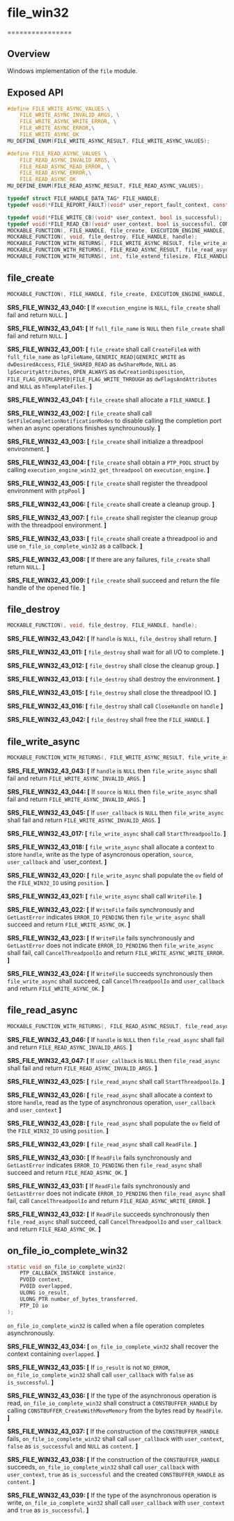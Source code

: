 # file_win32
================

## Overview

Windows implementation of the `file` module.

## Exposed API

```c
#define FILE_WRITE_ASYNC_VALUES \
    FILE_WRITE_ASYNC_INVALID_ARGS, \
    FILE_WRITE_ASYNC_WRITE_ERROR, \
    FILE_WRITE_ASYNC_ERROR,\
    FILE_WRITE_ASYNC_OK
MU_DEFINE_ENUM(FILE_WRITE_ASYNC_RESULT, FILE_WRITE_ASYNC_VALUES);

#define FILE_READ_ASYNC_VALUES \
    FILE_READ_ASYNC_INVALID_ARGS, \
    FILE_READ_ASYNC_READ_ERROR, \
    FILE_READ_ASYNC_ERROR,\
    FILE_READ_ASYNC_OK
MU_DEFINE_ENUM(FILE_READ_ASYNC_RESULT, FILE_READ_ASYNC_VALUES);

typedef struct FILE_HANDLE_DATA_TAG* FILE_HANDLE;
typedef void(*FILE_REPORT_FAULT)(void* user_report_fault_context, const char* information);

typedef void(*FILE_WRITE_CB)(void* user_context, bool is_successful);
typedef void(*FILE_READ_CB)(void* user_context, bool is_successful, CONSTBUFFER_HANDLE content);
MOCKABLE_FUNCTION(, FILE_HANDLE, file_create, EXECUTION_ENGINE_HANDLE, execution_engine, const char*, full_file_name, FILE_REPORT_FAULT, user_report_fault_callback, void*, user_report_fault_context);
MOCKABLE_FUNCTION(, void, file_destroy, FILE_HANDLE, handle);
MOCKABLE_FUNCTION_WITH_RETURNS(, FILE_WRITE_ASYNC_RESULT, file_write_async, FILE_HANDLE, handle, CONSTBUFFER_HANDLE, source, uint64_t, position, FILE_WRITE_CB, user_callback, void*, user_context)(0, MU_FAILURE);
MOCKABLE_FUNCTION_WITH_RETURNS(, FILE_READ_ASYNC_RESULT, file_read_async, FILE_HANDLE, handle, uint32_t, size, uint64_t, position, FILE_READ_CB, user_callback, void*, user_context)(0, MU_FAILURE);
MOCKABLE_FUNCTION_WITH_RETURNS(, int, file_extend_filesize, FILE_HANDLE, handle, uint64_t, desired_size, bool, has_manage_volume)(0, MU_FAILURE);
```

## file_create

```c
MOCKABLE_FUNCTION(, FILE_HANDLE, file_create, EXECUTION_ENGINE_HANDLE, execution_engine, const char*, full_file_name, FILE_REPORT_FAULT, user_report_fault_callback, void*, user_report_fault_context);
```

**SRS_FILE_WIN32_43_040: [** If `execution_engine` is `NULL`, `file_create` shall fail and return `NULL`. **]**

**SRS_FILE_WIN32_43_041: [** If `full_file_name` is `NULL` then `file_create` shall fail and return `NULL`. **]**

**SRS_FILE_WIN32_43_001: [** `file_create` shall call `CreateFileA` with `full_file_name` as `lpFileName`, `GENERIC_READ|GENERIC_WRITE` as `dwDesiredAccess`, `FILE_SHARED_READ` as `dwShareMode`, `NULL` as `lpSecurityAttributes`, `OPEN_ALWAYS` as `dwCreationDisposition`, `FILE_FLAG_OVERLAPPED|FILE_FLAG_WRITE_THROUGH` as `dwFlagsAndAttributes` and `NULL` as `hTemplateFiles`. **]**

**SRS_FILE_WIN32_43_041: [** `file_create` shall allocate a `FILE_HANDLE`. **]**

**SRS_FILE_WIN32_43_002: [** `file_create` shall call `SetFileCompletionNotificationModes` to disable calling the completion port when an async operations finishes synchrounously. **]**

**SRS_FILE_WIN32_43_003: [** `file_create` shall initialize a threadpool environment. **]**

**SRS_FILE_WIN32_43_004: [** `file_create` shall obtain a `PTP_POOL` struct by calling `execution_engine_win32_get_threadpool` on `execution_engine`. **]**

**SRS_FILE_WIN32_43_005: [** `file_create` shall register the threadpool environment with `ptpPool` **]**

**SRS_FILE_WIN32_43_006: [** `file_create` shall create a cleanup group. **]**

**SRS_FILE_WIN32_43_007: [** `file_create` shall register the cleanup group with the threadpool environment. **]**

**SRS_FILE_WIN32_43_033: [** `file_create` shall create a threadpool io and use `on_file_io_complete_win32` as a callback. **]**

**SRS_FILE_WIN32_43_008: [** If there are any failures, `file_create` shall return `NULL`. **]**

**SRS_FILE_WIN32_43_009: [** `file_create` shall succeed and return the file handle of the opened file. **]**

## file_destroy

```c
MOCKABLE_FUNCTION(, void, file_destroy, FILE_HANDLE, handle);
```

**SRS_FILE_WIN32_43_042: [** If `handle` is `NULL`, `file_destroy` shall return. **]**

**SRS_FILE_WIN32_43_011: [** `file_destroy` shall wait for all I/O to complete. **]**

**SRS_FILE_WIN32_43_012: [** `file_destroy` shall close the cleanup group. **]**

**SRS_FILE_WIN32_43_013: [** `file_destroy` shall destroy the environment. **]**

**SRS_FILE_WIN32_43_015: [** `file_destroy` shall close the threadpool IO. **]**

**SRS_FILE_WIN32_43_016: [** `file_destroy` shall call `CloseHandle` on `handle` **]**

**SRS_FILE_WIN32_43_042: [** `file_destroy` shall free the `FILE_HANDLE`. **]**


## file_write_async

```c
MOCKABLE_FUNCTION_WITH_RETURNS(, FILE_WRITE_ASYNC_RESULT, file_write_async, FILE_HANDLE, handle, CONSTBUFFER_HANDLE, source, uint64_t, position, FILE_WRITE_CB, user_callback, void*, user_context)(0, MU_FAILURE);
```

**SRS_FILE_WIN32_43_043: [** If `handle` is `NULL` then `file_write_async` shall fail and return `FILE_WRITE_ASYNC_INVALID_ARGS`. **]**

**SRS_FILE_WIN32_43_044: [** If `source` is `NULL` then `file_write_async` shall fail and return `FILE_WRITE_ASYNC_INVALID_ARGS`. **]**

**SRS_FILE_WIN32_43_045: [** If `user_callback` is `NULL` then `file_write_async` shall fail and return `FILE_WRITE_ASYNC_INVALID_ARGS`. **]**

**SRS_FILE_WIN32_43_017: [** `file_write_async` shall call `StartThreadpoolIo`. **]**

**SRS_FILE_WIN32_43_018: [** `file_write_async` shall allocate a context to store `handle`, write as the type of asyncronous operation, `source`, `user_callback` and `user_context. **]**

**SRS_FILE_WIN32_43_020: [** `file_write_async` shall populate the `ov` field of the `FILE_WIN32_IO` using `position`. **]**

**SRS_FILE_WIN32_43_021: [** `file_write_async` shall call `WriteFile`. **]**

**SRS_FILE_WIN32_43_022: [** If `WriteFile` fails synchronously and `GetLastError` indicates `ERROR_IO_PENDING` then `file_write_async` shall succeed and return `FILE_WRITE_ASYNC_OK`. **]**

**SRS_FILE_WIN32_43_023: [** If `WriteFile` fails synchronously and `GetLastError` does not indicate `ERROR_IO_PENDING` then `file_write_async` shall fail, call `CancelThreadpoolIo` and return `FILE_WRITE_ASYNC_WRITE_ERROR`. **]**

**SRS_FILE_WIN32_43_024: [** If `WriteFile` succeeds synchronously then `file_write_async` shall succeed, call `CancelThreadpoolIo` and `user_callback` and return `FILE_WRITE_ASYNC_OK`. **]**

## file_read_async

```c
MOCKABLE_FUNCTION_WITH_RETURNS(, FILE_READ_ASYNC_RESULT, file_read_async, FILE_HANDLE, handle, uint32_t, size, uint64_t, position, FILE_READ_CB, user_callback, void*, user_context)(0, MU_FAILURE);
```

**SRS_FILE_WIN32_43_046: [** If `handle` is `NULL` then `file_read_async` shall fail and return `FILE_READ_ASYNC_INVALID_ARGS`. **]**

**SRS_FILE_WIN32_43_047: [** If `user_callback` is `NULL` then `file_read_async` shall fail and return `FILE_READ_ASYNC_INVALID_ARGS`. **]**

**SRS_FILE_WIN32_43_025: [** `file_read_async` shall call `StartThreadpoolIo`. **]**

**SRS_FILE_WIN32_43_026: [** `file_read_async` shall allocate a context to store `handle`, read as the type of asynchronous operation, `user_callback` and `user_context` **]**

**SRS_FILE_WIN32_43_028: [** `file_read_async` shall populate the `ov` field of the `FILE_WIN32_IO` using `position`. **]**

**SRS_FILE_WIN32_43_029: [** `file_read_async` shall call `ReadFile`. **]**

**SRS_FILE_WIN32_43_030: [** If `ReadFile` fails synchronously and `GetLastError` indicates `ERROR_IO_PENDING` then `file_read_async` shall succeed and return `FILE_READ_ASYNC_OK`. **]**

**SRS_FILE_WIN32_43_031: [** If `ReadFile` fails synchronously and `GetLastError` does not indicate `ERROR_IO_PENDING` then `file_read_async` shall fail, call `CancelThreadpoolIo` and return `FILE_READ_ASYNC_WRITE_ERROR`. **]**

**SRS_FILE_WIN32_43_032: [** If `ReadFile` succeeds synchronously then `file_read_async` shall succeed, call `CancelThreadpoolIo` and `user_callback` and return `FILE_READ_ASYNC_OK`. **]**


## on_file_io_complete_win32

```c
static void on_file_io_complete_win32(
    PTP_CALLBACK_INSTANCE instance,
    PVOID context,
    PVOID overlapped,
    ULONG io_result,
    ULONG_PTR number_of_bytes_transferred,
    PTP_IO io
);
```
`on_file_io_complete_win32` is called when a file operation completes asynchronously.


**SRS_FILE_WIN32_43_034: [** `on_file_io_complete_win32` shall recover the context containing `overlapped`. **]**

**SRS_FILE_WIN32_43_035: [** If `io_result` is not `NO_ERROR`, `on_file_io_complete_win32` shall call `user_callback` with `false` as `is_successful`. **]**

**SRS_FILE_WIN32_43_036: [** If the type of the asynchronous operation is read, `on_file_io_complete_win32` shall  construct a `CONSTBUFFER_HANDLE` by calling `CONSTBUFFER_CreateWithMoveMemory` from the bytes read by `ReadFile`. **]**

**SRS_FILE_WIN32_43_037: [** If the construction of the `CONSTBUFFER_HANDLE` fails, `on_file_io_complete_win32` shall call `user_callback` with `user_context`, `false` as `is_successful` and `NULL` as `content`. **]**

**SRS_FILE_WIN32_43_038: [** If the construction of the `CONSTBUFFER_HANDLE` succeeds, `on_file_io_complete_win32` shall call `user_callback` with `user_context`, `true` as `is_successful` and the created `CONSTBUFFER_HANDLE` as `content`. **]**

**SRS_FILE_WIN32_43_039: [** If the type of the asynchronous operation is write, `on_file_io_complete_win32` shall call `user_callback` with `user_context` and `true` as `is_successful`. **]**
